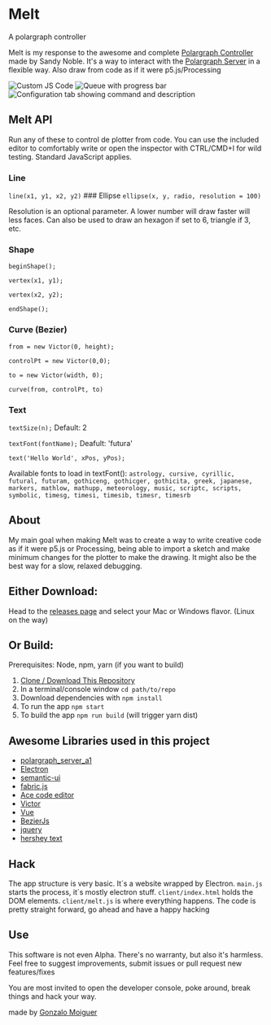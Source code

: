# Melt
A polargraph controller

Melt is my response to the awesome and complete [Polargraph Controller](https://github.com/euphy/polargraphcontroller) made by Sandy Noble. It's a way to interact with the [Polargraph Server](https://github.com/euphy/polargraph_server_a1) in a flexible way. Also draw from code as if it were p5.js/Processing

![Custom JS Code](https://i.imgur.com/pTLWwDl.png "Melt Code")
![Queue with progress bar](https://i.imgur.com/FRWW641.png "Melt Queue")
![Configuration tab showing command and description](https://i.imgur.com/GQa8lcA.png "Melt Configuration")

## Melt API
Run any of these to control de plotter from code. You can use the included editor to comfortably write or open the inspector with CTRL/CMD+I for wild testing. Standard JavaScript applies.

### Line
`line(x1, y1, x2, y2)`
### Ellipse
`ellipse(x, y, radio, resolution = 100)`

Resolution is an optional parameter. A lower number will draw faster will less faces. Can also be used to draw an hexagon if set to 6, triangle if 3, etc.
### Shape
`beginShape();`

`vertex(x1, y1);`

`vertex(x2, y2);`

`endShape();`
### Curve (Bezier)
`from = new Victor(0, height);`

`controlPt = new Victor(0,0);`

`to = new Victor(width, 0);`

`curve(from, controlPt, to)`
### Text
`textSize(n);` Default: 2

`textFont(fontName);` Deafult: 'futura'

`text('Hello World', xPos, yPos);`

Available fonts to load in textFont():  `astrology, cursive, cyrillic, futural, futuram, gothiceng, gothicger, gothicita, greek, japanese, markers, mathlow, mathupp, meteorology, music, scriptc, scripts, symbolic, timesg, timesi, timesib, timesr, timesrb`


## About
My main goal when making Melt was to create a way to write creative code as if it were p5.js or Processing, being able to import a sketch and make minimum changes for the plotter to make the drawing. It might also be the best way for a slow, relaxed debugging.

## Either Download:

Head to the [releases page](https://github.com/gonzam88/melt-app/releases) and select your Mac or Windows flavor. (Linux on the way)

## Or Build:
Prerequisites: Node, npm, yarn (if you want to build)

1. [Clone / Download This Repository](https://github.com/gonzam88/melt-app.git)
2. In a terminal/console window `cd path/to/repo`
3. Download dependencies with `npm install`
4. To run the app `npm start`
5. To build the app `npm run build` (will trigger yarn dist)

## Awesome Libraries used in this project
- [polargraph_server_a1](https://github.com/euphy/polargraph_server_a1)
- [Electron](https://electronjs.org/)
- [semantic-ui](https://semantic-ui.com/)
- [fabric.js](http://fabricjs.com)
- [Ace code editor](https://ace.c9.io/)
- [Victor](http://victorjs.org)
- [Vue](https://vuejs.org)
- [BezierJs](https://github.com/Pomax/bezierjs)
- [jquery](https://jquery.com/)
- [hershey text](https://github.com/techninja/hersheytextjs)

## Hack

The app structure is very basic. It´s a website wrapped by Electron. `main.js` starts the process, it´s mostly electron stuff. `client/index.html` holds the DOM elements. `client/melt.js` is where everything happens. The code is pretty straight forward, go ahead and have a happy hacking

## Use

This software is not even Alpha. There's no warranty, but also it's harmless.
Feel free to suggest improvements, submit issues or pull request new features/fixes

You are most invited to open the developer console, poke around, break things and hack your way.

made by [Gonzalo Moiguer](https://www.gonzamoiguer.com.ar)
